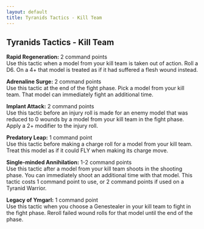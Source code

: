 ```yaml
---
layout: default
title: Tyranids Tactics - Kill Team
---
```


## Tyranids Tactics - Kill Team

**Rapid Regeneration:** 2 command points  
Use this tactic when a model from your kill team is taken out of action. Roll a D6. On a 4+ that model is treated as if it had suffered a flesh wound instead.  

**Adrenaline Surge:** 2 command points  
Use this tactic at the end of the fight phase. Pick a model from your kill team. That model can immediately fight an additional time.  

**Implant Attack:** 2 command points  
Use this tactic before an injury roll is made for an enemy model that was reduced to 0 wounds by a model from your kill team in the fight phase. Apply a 2+ modifier to the injury roll.  

**Predatory Leap:** 1 command point  
Use this tactic before making a charge roll for a model from your kill team. Treat this model as if it could FLY when making its charge move.  

**Single-minded Annihilation:** 1-2 command points  
Use this tactic after a model from your kill team shoots in the shooting phase. You can immediately shoot an additional time with that model. This tactic costs 1 command point to use, or 2 command points if used on a Tyranid Warrior.  

**Legacy of Ymgarl:** 1 command point  
Use this tactic when you choose a Genestealer in your kill team to fight in the fight phase. Reroll failed wound rolls for that model until the end of the phase.